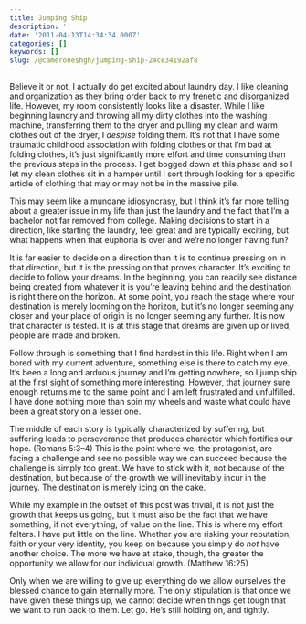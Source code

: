 ```yaml
---
title: Jumping Ship
description: ''
date: '2011-04-13T14:34:34.000Z'
categories: []
keywords: []
slug: /@cameroneshgh/jumping-ship-24ce34192af8
---
```


Believe it or not, I actually do get excited about laundry day. I like cleaning and organization as they bring order back to my frenetic and disorganized life. However, my room consistently looks like a disaster. While I like beginning laundry and throwing all my dirty clothes into the washing machine, transferring them to the dryer and pulling my clean and warm clothes out of the dryer, I _despise_ folding them. It’s not that I have some traumatic childhood association with folding clothes or that I’m bad at folding clothes, it’s just significantly more effort and time consuming than the previous steps in the process. I get bogged down at this phase and so I let my clean clothes sit in a hamper until I sort through looking for a specific article of clothing that may or may not be in the massive pile.

This may seem like a mundane idiosyncrasy, but I think it’s far more telling about a greater issue in my life than just the laundry and the fact that I’m a bachelor not far removed from college. Making decisions to start in a direction, like starting the laundry, feel great and are typically exciting, but what happens when that euphoria is over and we’re no longer having fun?

It is far easier to decide on a direction than it is to continue pressing on in that direction, but it is the pressing on that proves character. It’s exciting to decide to follow your dreams. In the beginning, you can readily see distance being created from whatever it is you’re leaving behind and the destination is right there on the horizon. At some point, you reach the stage where your destination is merely looming on the horizon, but it’s no longer seeming any closer and your place of origin is no longer seeming any further. It is now that character is tested. It is at this stage that dreams are given up or lived; people are made and broken.

Follow through is something that I find hardest in this life. Right when I am bored with my current adventure, something else is there to catch my eye. It’s been a long and arduous journey and I’m getting nowhere, so I jump ship at the first sight of something more interesting. However, that journey sure enough returns me to the same point and I am left frustrated and unfulfilled. I have done nothing more than spin my wheels and waste what could have been a great story on a lesser one.

The middle of each story is typically characterized by suffering, but suffering leads to perseverance that produces character which fortifies our hope. (Romans 5:3–4) This is the point where we, the protagonist, are facing a challenge and see no possible way we can succeed because the challenge is simply too great. We have to stick with it, not because of the destination, but because of the growth we will inevitably incur in the journey. The destination is merely icing on the cake.

While my example in the outset of this post was trivial, it is not just the growth that keeps us going, but it must also be the fact that we have something, if not everything, of value on the line. This is where my effort falters. I have put little on the line. Whether you are risking your reputation, faith or your very identity, you keep on because you simply do _not_ have another choice. The more we have at stake, though, the greater the opportunity we allow for our individual growth. (Matthew 16:25)

Only when we are willing to give up everything do we allow ourselves the blessed chance to gain eternally more. The only stipulation is that once we have given these things up, we cannot decide when things get tough that we want to run back to them. Let go. He’s still holding on, and tightly.